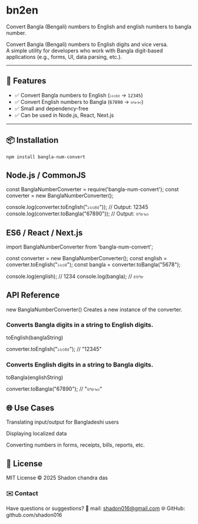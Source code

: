 # bn2en
Convert Bangla (Bengali) numbers to English and english numbers to bangla number.


Convert Bangla (Bengali) numbers to English digits and vice versa.  
A simple utility for developers who work with Bangla digit-based applications (e.g., forms, UI, data parsing, etc.).

---

## 🚀 Features

- ✅ Convert Bangla numbers to English (`১২৩৪৫` → `12345`)
- ✅ Convert English numbers to Bangla (`67890` → `৬৭৮৯০`)
- ✅ Small and dependency-free
- ✅ Can be used in Node.js, React, Next.js

---

## 📦 Installation

```bash
npm install bangla-num-convert
```

## Node.js / CommonJS

const BanglaNumberConverter = require('bangla-num-convert');
const converter = new BanglaNumberConverter();

console.log(converter.toEnglish("১২৩৪৫")); // Output: 12345
console.log(converter.toBangla("67890"));   // Output: ৬৭৮৯০

## ES6 / React / Next.js

import BanglaNumberConverter from 'bangla-num-convert';

const converter = new BanglaNumberConverter();
const english = converter.toEnglish("১২৩৪");
const bangla = converter.toBangla("5678");

console.log(english); // 1234
console.log(bangla);  // ৫৬৭৮

## API Reference
new BanglaNumberConverter()
Creates a new instance of the converter.


### Converts Bangla digits in a string to English digits.
toEnglish(banglaString)

converter.toEnglish("১২৩৪৫"); // "12345"

### Converts English digits in a string to Bangla digits.
toBangla(englishString)

converter.toBangla("67890"); // "৬৭৮৯০"

## 🌐 Use Cases
Translating input/output for Bangladeshi users

Displaying localized data

Converting numbers in forms, receipts, bills, reports, etc.

## 📄 License
MIT License
© 2025 Shadon chandra das

### ✉️ Contact
Have questions or suggestions?
📧 mail: shadon016@gmail.com
🌐 GitHub: github.com/shadon016




